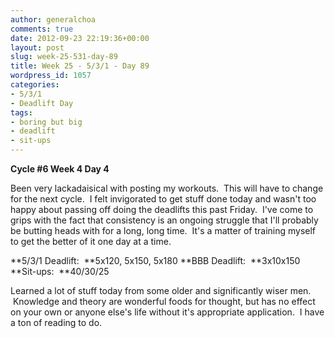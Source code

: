 ```yaml
---
author: generalchoa
comments: true
date: 2012-09-23 22:19:36+00:00
layout: post
slug: week-25-531-day-89
title: Week 25 - 5/3/1 - Day 89
wordpress_id: 1057
categories:
- 5/3/1
- Deadlift Day
tags:
- boring but big
- deadlift
- sit-ups
---
```


**Cycle #6
Week 4 Day 4**

Been very lackadaisical with posting my workouts.  This will have to change for the next cycle.  I felt invigorated to get stuff done today and wasn't too happy about passing off doing the deadlifts this past Friday.  I've come to grips with the fact that consistency is an ongoing struggle that I'll probably be butting heads with for a long, long time.  It's a matter of training myself to get the better of it one day at a time.

**5/3/1 Deadlift:  **5x120, 5x150, 5x180
**BBB Deadlift:  **3x10x150
**Sit-ups:  **40/30/25

Learned a lot of stuff today from some older and significantly wiser men.  Knowledge and theory are wonderful foods for thought, but has no effect on your own or anyone else's life without it's appropriate application.  I have a ton of reading to do.
